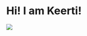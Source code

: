 # Hi! I am Keerti!

<a href="https://www.linkedin.com/in/keertimaan97/"><img src="https://img.shields.io/badge/-LinkedIn-0072b1?&style=for-the-badge&logo=linkedin&logoColor=white" /></a>

<!---
keerti97/keerti97 is a ✨ special ✨ repository because its `README.md` (this file) appears on your GitHub profile.
You can click the Preview link to take a look at your changes.
--->
